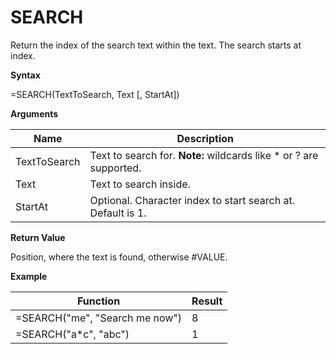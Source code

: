 # SEARCH

Return the index of the search text within the text. The search starts
at index.

**Syntax**

=SEARCH(TextToSearch, Text \[, StartAt\])

**Arguments**

| Name         | Description                                                         |
|--------------|---------------------------------------------------------------------|
| TextToSearch | Text to search for. **Note:** wildcards like \* or ? are supported. |
| Text         | Text to search inside.                                              |
| StartAt      | Optional. Character index to start search at. Default is 1.         |

**Return Value**

Position, where the text is found, otherwise \#VALUE.

**Example**

| Function                       | Result |
|--------------------------------|--------|
| =SEARCH("me", "Search me now") | 8      |
| =SEARCH("a\*c", "abc")         | 1      |
